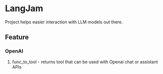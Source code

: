 # LangJam

Project helps easier interaction with LLM models out there.

## Feature
### OpenAI
1. func_to_tool - returns tool that can be used with Openai chat or assistant APIs

